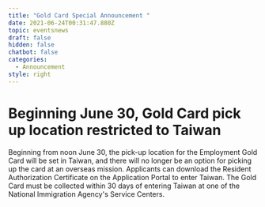 ```yaml
---
title: "Gold Card Special Announcement "
date: 2021-06-24T00:31:47.880Z
topic: eventsnews
draft: false
hidden: false
chatbot: false
categories:
  - Announcement
style: right
---
```

# Beginning June 30, Gold Card pick up location restricted to Taiwan

Beginning from noon June 30, the pick-up location for the Employment Gold Card will be set in Taiwan, and there will no longer be an option for picking up the card at an overseas mission. Applicants can download the Resident Authorization Certificate on the Application Portal to enter Taiwan. The Gold Card must be collected within 30 days of entering Taiwan at one of the National Immigration Agency's Service Centers.